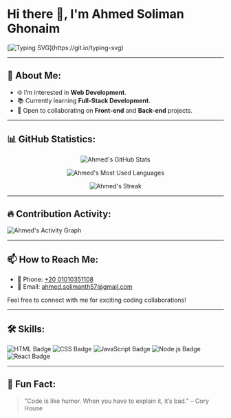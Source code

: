 # Hi there 👋, I'm Ahmed Soliman Ghonaim

[![Typing SVG](https://readme-typing-svg.herokuapp.com?font=Fira+Code&size=24&color=F72280&lines=Welcome+to+Ahmed's+Profile!;Passionate+Developer!;Web+Development+Enthusiast!)](https://git.io/typing-svg)

---

## 🌟 About Me:
- 🌐 I’m interested in **Web Development**.
- 📚 Currently learning **Full-Stack Development**.
- 🤝 Open to collaborating on **Front-end** and **Back-end** projects.

---

## 📊 GitHub Statistics:
<div align="center">
  
  ![Ahmed's GitHub Stats](https://github-readme-stats.vercel.app/api?username=AhmedSolimanGhonaim&show_icons=true&theme=radical)
  
  ![Ahmed's Most Used Languages](https://github-readme-stats.vercel.app/api/top-langs/?username=AhmedSolimanGhonaim&layout=compact&theme=radical)
  
  ![Ahmed's Streak](https://github-readme-streak-stats.herokuapp.com/?user=AhmedSolimanGhonaim&theme=radical)

</div>

---

## 🔥 Contribution Activity:
![Ahmed's Activity Graph](https://github-readme-activity-graph.cyclic.app/graph?username=AhmedSolimanGhonaim&theme=radical)

---

## 📫 How to Reach Me:
- 📱 Phone: [+20 01010351108](tel:+201010351108)
- 📧 Email: [ahmed.solimanth57@gmail.com](mailto:ahmed.solimanth57@gmail.com)

Feel free to connect with me for exciting coding collaborations!

---

## 🛠️ Skills:
![HTML Badge](https://img.shields.io/badge/HTML-5-orange)
![CSS Badge](https://img.shields.io/badge/CSS-3-blue)
![JavaScript Badge](https://img.shields.io/badge/JavaScript-ES6-yellow)
![Node.js Badge](https://img.shields.io/badge/Node.js-JS-green)
![React Badge](https://img.shields.io/badge/React-JS-blue)

---

## 🎉 Fun Fact:
> "Code is like humor. When you have to explain it, it’s bad." – Cory House
